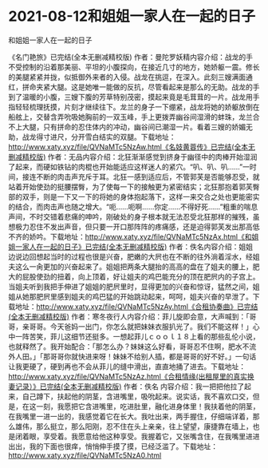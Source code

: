 # 2021-08-12和姐姐一家人在一起的日子



和姐姐一家人在一起的日子




《名门艳旅》已完结(全本无删减精校版) 作者：曼陀罗妖精内容介绍：战龙的手不受控制的沿着那美丽、平坦的小腹探向，在接近几寸的地方，她娇躯一震。修长的美腿紧紧并拢，似抵御外来者的入侵。战龙在挑逗，在深入。此刻三嫂满面通红，拼命夹紧大腿。这是她唯一能做的反抗，尽管看起来是那么的无助。战龙的手到了温暖的小腹，三嫂下腹的芳草特别茂密，摸起来竟是毛茸茸的一片。战龙用手指轻轻梳理抚摸，片刻才继续往下。龙兰的身子一下绷紧，战龙将她的娇躯放倒在船舷上，交替含弄吮吸她胸前的一双玉峰，手上更拨弄幽谷间湿滑的蚌珠，龙兰合不上大腿，只有拼命的忍住体内的冲动，幽谷间已潮湿一片。看着三嫂的娇媚无助，战龙得寸进尺，分开雪白结实的双腿。下载地址：http://www.xaty.xyz/file/QVNaMTc5NzAw.html《名妓黄蓉传》已完结(全本无删减精校版) 作者：无品内容介绍：北狂渐渐感觉到挤身于幽径中的肉棒开始湿润了起来，而硬如铁钻的肉棍也开始能适应这样迷人的紧穴。“叭、叭、叭……”一时间，接连不断的肉击声充斥于耳。北狂一感到适应后，不管郭芙是否能够忍受，就站着开始使劲的挺腰摆臀，为了使每一下的接触更为紧密结实；北狂那抱着郭芙臀部的双手，则是一下又一下的将她的身体抱起落下，这样一来交合之处也更能密实的结合，而肉击声也随之增大。“呃……呃啊……你定……不得好死……”粗重的喘息声间，不时交错着悲痛的呻吟，刚破处的身子根本就无法忍受北狂那样的摧残，虽想极力忍住不发出声音，但只要一开口那阵阵的疼痛感，还是迫得郭芙发出那高低不齐的娇吟。下载地址：http://www.xaty.xyz/file/QVNaMTc5NzAx.html《和姐姐一家人在一起的日子》已完结(全本无删减精校版) 作者：佚名内容介绍：姐姐边说边回想起当时的过程也很是兴奋，肥嫩的大屄也在不断的往外淌着淫水，经姐夫这么一肏更加的兴奋起来了。姐姐把两条大腿抬的高高的盘在了姐夫的腰上，肥大的屁股使劲的扭着，向上顶着，好让姐夫的鸡巴能充分的顶在肥屄内的子宫上。当姐夫听到我把手伸进了姐姐的肥屄里时，显得更加的兴奋和惊讶，猛然之间，姐姐从她那肥屄里感到姐夫的鸡巴猛的开始跳动起来，呵呵，姐夫兴奋的早泄了。下载地址：http://www.xaty.xyz/file/QVNaMTc5NzAy.html《合租协奏曲》已完结(全本无删减精校版) 作者：寒冬夜行人内容介绍：菲儿旋即会意，大声喊到：「哥哥，亲哥哥。今天爸妈一出门，你怎么就把妹妹衣服扒光了。我们不能这样！」心中一阵苦笑，菲儿这细节还挺多。一想起菲儿ｃｏｏｌ１８上看的那些乱伦小说，也就释然了。我开始配合：「那怎么办？妹妹这么好看，哥哥忍不住啊，肥水不流外人田。」「那哥哥你就快进来呀！妹妹不给别人插，都是哥哥的好不好。」一句话让我更硬了，硬到再也不会从菲儿的缝中滑出，直直地捅了进去。下载地址：http://www.xaty.xyz/file/QVNaMTc5NzAz.html《合租情缘(出租屋里的真实换妻记录）》已完结(全本无删减精校版) 作者：佚名 内容介绍：我一把把他拉了起来，自己蹲下，扶起他的阴茎，含进嘴里，吸吮起来。说实话，我不喜欢口交，但是，在这一刻，我愿把它含进嘴里，吃进肚里，融化进身体里！我扶着他的阴茎，在我嘴里一进一出的，我感觉着它在长大。我吐出来，两手握住，仔细端详着，那么雄伟，那么挺立，那么阳刚，忍不住在头上亲亲，往上望望，康捷靠在墙上，也是闭着眼，享受着。我愿意给他这种享受。我握着它，又张嘴含住，在我嘴里进进出出，我的下面也很痒，悄悄伸手摸了摸，已经泛滥了。下载地址：http://www.xaty.xyz/file/QVNaMTc5NzA0.html


